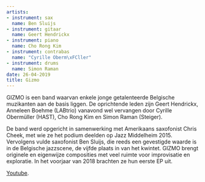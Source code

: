 ```yaml
---
artists:
- instrument: sax
  name: Ben Sluijs
- instrument: gitaar
  name: Geert Hendrickx
- instrument: piano
  name: Cho Rong Kim
- instrument: contrabas
  name: "Cyrille Oberm\xFCller"
- instrument: drums
  name: Simon Raman
date: 26-04-2019
title: Gizmo
---
```

GIZMO is een band waarvan enkele jonge getalenteerde Belgische muzikanten aan de basis 
liggen. De oprichtende leden zijn Geert Hendrickx, Anneleen Boehme (LABtrio) vanavond wel 
vervangen door Cyrille Obermüller (HAST), Cho Rong Kim en Simon Raman (Steiger). 

De band werd opgericht in samenwerking met Amerikaans 
saxofonist Chris Cheek, met wie ze het podium deelden op Jazz Middelheim 2015. Vervolgens 
vulde saxofonist Ben Sluijs, die reeds een gevestigde waarde is in de Belgische jazzscene, 
de vijfde plaats in van het kwintet. GIZMO brengt originele en eigenwijze composities met 
veel ruimte voor improvisatie en exploratie. In het voorjaar van 2018 brachten ze hun eerste EP uit. 

[Youtube](https://www.youtube.com/watch?v=VBYHVwuwMFg&feature=youtu.be).